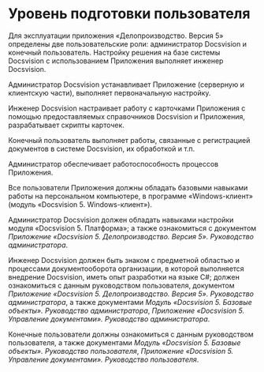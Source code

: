 # Уровень подготовки пользователя

Для эксплуатации приложения «Делопроизводство. Версия 5» определены две пользовательские роли: администратор Docsvision и конечный пользователь. Настройку решения на базе системы Docsvision с использованием Приложения выполняет инженер Docsvision.

Администратор Docsvision устанавливает Приложение (серверную и клиентскую части), выполняет первоначальную настройку.

Инженер Docsvision настраивает работу с карточками Приложения с помощью предоставляемых справочников Docsvision и Приложения, разрабатывает скрипты карточек.

Конечный пользователь выполняет работы, связанные с регистрацией документов в системе Docsvision, их обработкой и т.п.

Администратор обеспечивает работоспособность процессов Приложения.

Все пользователи Приложения должны обладать базовыми навыками работы на персональном компьютере, в программе «Windows-клиент» (модуль «Docsvision 5. Windows-клиент»).

Администратор Docsvision должен обладать навыками настройки модуля «Docsvision 5. Платформа»; а также ознакомиться с документом *Приложение «Docsvision 5. Делопроизводство. Версия 5». Руководство администратора*.

Инженер Docsvision должен быть знаком с предметной областью и процессами документооборота организации, в которой выполняется внедрение Docsvision, иметь опыт разработки на языке C#; должен ознакомиться с данным руководством пользователя, документом *Приложение «Docsvision 5. Делопроизводство. Версия 5». Руководство администратора*, а также документами *Модуль «Docsvision 5. Базовые объекты». Руководство администратора*, *Приложение «Docsvision 5. Управление документами». Руководство администратора*.

Конечные пользователи должны ознакомиться с данным руководством пользователя, а также документами *Модуль «Docsvision 5. Базовые объекты». Руководство пользователя*, *Приложение «Docsvision 5. Управление документами». Руководство пользователя*.